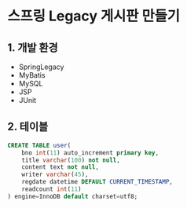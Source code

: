 # 스프링 Legacy 게시판 만들기

## 1. 개발 환경
* SpringLegacy
* MyBatis
* MySQL
* JSP
* JUnit

## 2. 테이블
```sql
CREATE TABLE user(
	bno int(11) auto_increment primary key,
    title varchar(100) not null,
    content text not null,
    writer varchar(45),
    regdate datetime DEFAULT CURRENT_TIMESTAMP,
    readcount int(11)
) engine=InnoDB default charset=utf8;
```
